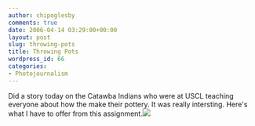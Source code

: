 ```yaml
---
author: chipoglesby
comments: true
date: 2006-04-14 03:29:00+00:00
layout: post
slug: throwing-pots
title: Throwing Pots
wordpress_id: 66
categories:
- Photojournalism
---
```


Did a story today on the Catawba Indians who were at USCL teaching everyone about how the make their pottery.  It was really intersting.  Here's what I have to offer from this assignment.[![](http://photos1.blogger.com/blogger/3124/2183/400/catawbapot.0.jpg)](http://photos1.blogger.com/blogger/3124/2183/1600/catawbapot.0.jpg)

